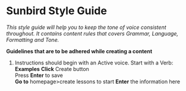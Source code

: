 # Sunbird Style Guide

*This style guide will help you to keep the tone of voice consistent throughout. It contains content rules that covers Grammar, Language, Formatting and Tone.*

**Guidelines that are to be adhered while creating a content**

1. Instructions should begin with an Active voice. Start with a Verb:
      **Examples** 
      **Click** Create button  
      Press **Enter** to save  
      **Go to** homepage>create lessons to start 
      **Enter** the information here
